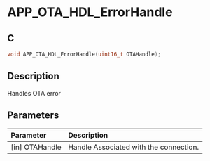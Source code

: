 # APP_OTA_HDL_ErrorHandle

## C

```c
void APP_OTA_HDL_ErrorHandle(uint16_t OTAHandle);
```

## Description

Handles OTA error

## Parameters

|Parameter|Description|
|:---|:---|
|\[in\] OTAHandle|Handle Associated with the connection.|

